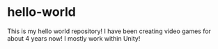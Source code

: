 # hello-world
This is my hello world repository!
I have been creating video games for about 4 years now! I mostly work within Unity!
